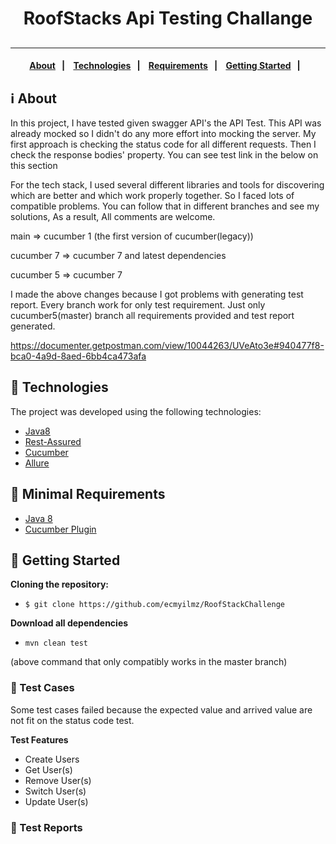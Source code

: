 <h1 align="center"> RoofStacks Api Testing Challange
</h1>
<h2 align="center">

</h2>

---

<h4 align="center">
  <a href="#information_source-about">About</a>&nbsp;&nbsp;&nbsp;|&nbsp;&nbsp;&nbsp;
  <a href="#rocket-technologies">Technologies</a>&nbsp;&nbsp;&nbsp;|&nbsp;&nbsp;&nbsp;
  <a href="#seedling-minimal-requirements">Requirements</a>&nbsp;&nbsp;&nbsp;|&nbsp;&nbsp;&nbsp;
  <a href="#beginner-getting-started">Getting Started</a>&nbsp;&nbsp;&nbsp;|&nbsp;&nbsp;&nbsp;
</h4>

## :information_source: About

In this project, I have tested given swagger API's the API Test. This API was already mocked so I didn't do any more effort into mocking the server. My first approach is checking the status code for all different requests. Then I check the response bodies' property.
You can see test link in the below on this section

For the tech stack, I used several different libraries and tools for discovering which are better and which work properly together. So I faced lots of compatible problems. You can follow that in different branches and see my solutions, As a result, All comments are welcome.

<p> main => cucumber 1 (the first version of cucumber(legacy)) </p>
<p> cucumber 7 => cucumber 7 and latest dependencies </p>
<p> cucumber 5 => cucumber 7 </p>

I made the above changes because I got  problems with generating test report. Every branch work for only test requirement.
Just only cucumber5(master) branch all requirements provided and test report generated.

https://documenter.getpostman.com/view/10044263/UVeAto3e#940477f8-bca0-4a9d-8aed-6bb4ca473afa
## :rocket: Technologies

The project was developed using the following technologies:

- [Java8](https://www.oracle.com/java/technologies/java8.html)
- [Rest-Assured](https://rest-assured.io/)
- [Cucumber](https://cucumber.dev/)
- [Allure](https://github.com/allure-framework)


## :seedling: Minimal Requirements

- [Java 8](https://nodejs.org/en/docs/)
- [Cucumber Plugin](https://cucumber.io/)

## :beginner: Getting Started

<b>Cloning the repository:</b>

- `$ git clone https://github.com/ecmyilmz/RoofStackChallenge`

<b>Download all dependencies</b>

- `mvn clean test`

(above command that only compatibly works in the master branch)

### :link: Test Cases
<p>Some test cases failed because the expected value and arrived value are not fit on the status code test.</p>
<b>Test Features</b>

<ul>
<li>Create Users</li>
<li>Get User(s)</li>
<li>Remove User(s)</li>
<li>Switch User(s)</li>
<li>Update User(s)</li>
</ul>

### :link: Test Reports